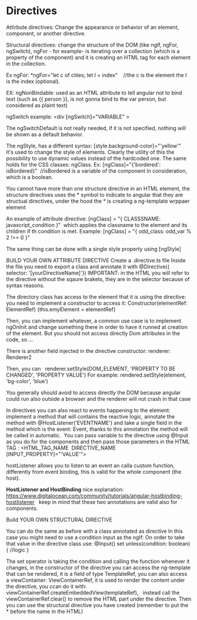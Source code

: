 # Directives

Attirbute directives:
Change the appearance or behavior of an element, component, or another directive.

Structural directives: change the structure of the DOM (like ngIf, ngFor, ngSwitch), ngFor - for example- is iterating over a collection (which is a property of the component) and it is creating an HTML tag for each element in the collection.

Ex ngFor: \*ngFor="let c of cities; let I = index"    //the c is the element the I is the index (optional).

EX: ngNonBindable: used as an HTML attribute to tell angular not to bind text (such as {{ person }}, is not gonna bind to the var person, but considered as plaint text)

ngSwitch example: <div \[ngSwitch\]="VARIABLE" >
<p \*ngSwitchCase="1" text>
<p \*ngSwitchDefault text2>
The ngSwitchDefault is not really needed, if it is not specified, nothing will be shown as a default behavior.

The ngStyle, has a different syntax: \[style.background-color\]="'yellow'"   it's used to change the style of elements.
Clearly the utility of this the possibility to use dynamic values instead of the hardcoded one.
The same holds for the CSS classes: ngClass. Ex: \[ngClass\]="{'bordered': isBordered}"  //isBordered is a variable of the component in consideration, which is a boolean.

You cannot have more than one structure directive in an HTML element, the structure directives uses the \* symbol to indicate to angular that they are structual directives, under the hood the \* is creating a ng-template wrppaer element

An example of attribute directive: \[ngClass\] = "{ CLASSSNAME: javascript\_condition }"  which applies the classname to the element and its children if th condition is met. Example: \[ngClass\] = "{ odd\_class: odd\_var % 2 !== 0 }" 

The same thing can be done with a single style property using \[ngStyle\]

BUILD YOUR OWN ATTRIBUTE DIRECTIVE
Create a .directive.ts file
Inside the file you need to export a class and annotate it with @Directive({ selector: '\[yourDirectiveName\]'})
IMPORTANT: in the HTML you will refer to the directive without the sqaure brakets, they are in the selector because of syntax reasons.

The directory class has access to the element that it is using the directive: you need to implement a constructor to access it:
Constructor(elementRef: ElementRef) {this.emyElement = elementRef}

Then, you can implement whatever, a common use case is to implement ngOnInit and change something there in order to have it runned at creation of the element. But you should not access directly Dom attributes in the code, so …

There is another field injected in the directive constructor: renderer: Renderer2

Then, you can   renderer.setStyle(DOM\_ELEMENT, 'PROPERTY TO BE CHANGED', 'PROPERTY VALUE')
For example: rendered.setStyle(element, 'bg-color', 'blue')

You generally should avoid to access directly the DOM because angular could run also outside a browser and the renderer will not crash in that case

In directives you can also react to events happening to the element: implement a method that will contains the reactive logic, annotate the method with @HostListener('EVENTNAME') and take a single field in the method which is the event: Event, thanks to this annotation the method will be called in automatic.  You can pass variable to the directive using @Input as you do for the components and then pass those parameters in the HTML TAG : <HTML\_TAG\_NAME  DIRECTIVE\_NAME  \[INPUT\_PROPERTY\]="'VALUE'">

hostListener allows you to listen to an event an calla custom function, differently from event binding, this is valid for the whole component (the host).

**HostListener and HostBinding** nice explanation: <https://www.digitalocean.com/community/tutorials/angular-hostbinding-hostlistener>   keep in mind that these two annotations are valid also for components.

Build YOUR OWN STRUCTURAL DIRECTIVE

You can do the same as before with a class annotated as directive
In this case you might need to use a condition input as the ngIf:
On order to take that value in the directive class use:
@Input() set unless(condition: boolean) {
		//logic
}

The set operator is taking the condition and calling the function whenever it changes, in the constructor of the directive you can access the ng-template that can be rendered, it is a field of type TemplateRef<any>, you can also access a viewContainer: ViewContainerRef, it is used to render the content under the directive, you ccan do it with:
viewContainerRef.createEmbeddedView(templateRef),   instead call the viewContainerRef.clear() to remove the HTML part under the directive.
Then you can use the structural directive you have created (remember to put the \* before the name in the HTML)
